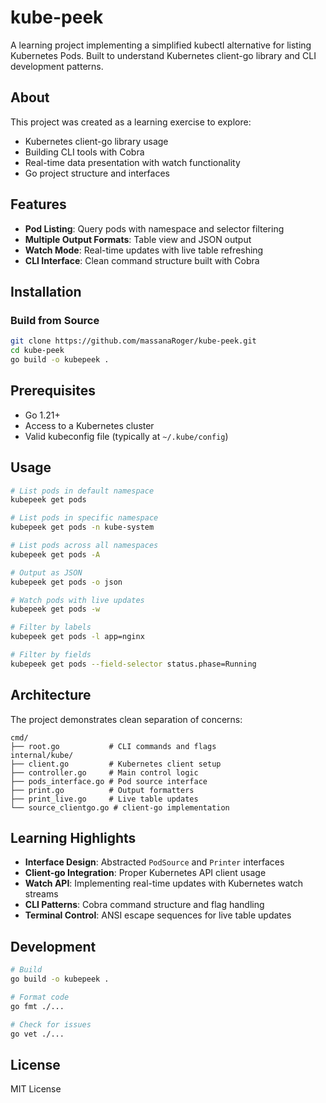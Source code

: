 # kube-peek

A learning project implementing a simplified kubectl alternative for listing Kubernetes Pods. Built to understand Kubernetes client-go library and CLI development patterns.

## About

This project was created as a learning exercise to explore:
- Kubernetes client-go library usage
- Building CLI tools with Cobra
- Real-time data presentation with watch functionality
- Go project structure and interfaces

## Features

- **Pod Listing**: Query pods with namespace and selector filtering
- **Multiple Output Formats**: Table view and JSON output
- **Watch Mode**: Real-time updates with live table refreshing
- **CLI Interface**: Clean command structure built with Cobra

## Installation

### Build from Source

```bash
git clone https://github.com/massanaRoger/kube-peek.git
cd kube-peek
go build -o kubepeek .
```

## Prerequisites

- Go 1.21+
- Access to a Kubernetes cluster
- Valid kubeconfig file (typically at `~/.kube/config`)

## Usage

```bash
# List pods in default namespace
kubepeek get pods

# List pods in specific namespace
kubepeek get pods -n kube-system

# List pods across all namespaces
kubepeek get pods -A

# Output as JSON
kubepeek get pods -o json

# Watch pods with live updates
kubepeek get pods -w

# Filter by labels
kubepeek get pods -l app=nginx

# Filter by fields
kubepeek get pods --field-selector status.phase=Running
```

## Architecture

The project demonstrates clean separation of concerns:

```
cmd/
├── root.go           # CLI commands and flags
internal/kube/
├── client.go         # Kubernetes client setup
├── controller.go     # Main control logic
├── pods_interface.go # Pod source interface
├── print.go          # Output formatters
├── print_live.go     # Live table updates
└── source_clientgo.go # client-go implementation
```

## Learning Highlights

- **Interface Design**: Abstracted `PodSource` and `Printer` interfaces
- **Client-go Integration**: Proper Kubernetes API client usage
- **Watch API**: Implementing real-time updates with Kubernetes watch streams
- **CLI Patterns**: Cobra command structure and flag handling
- **Terminal Control**: ANSI escape sequences for live table updates

## Development

```bash
# Build
go build -o kubepeek .

# Format code
go fmt ./...

# Check for issues
go vet ./...
```

## License

MIT License
